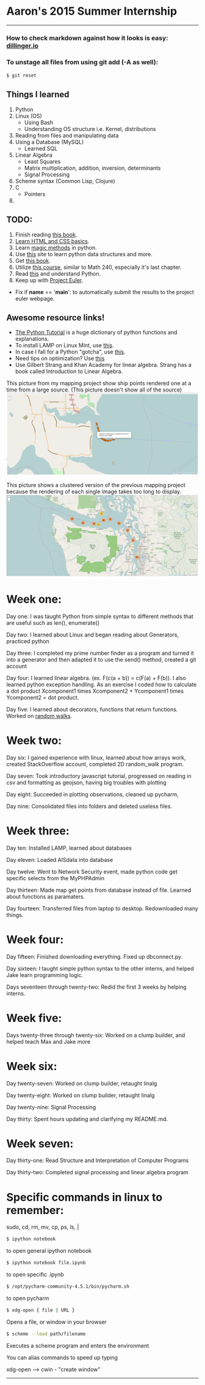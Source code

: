 # Aaron's 2015 Summer Internship
---
### How to check markdown against how it looks is easy: [dillinger.io](dillinger.io)

### To unstage all files from using git add (-A as well):
```sh
$ git reset
```

## Things I learned
1. Python
2. Linux (OS)
   - Using Bash
   - Understanding OS structure i.e. Kernel, distributions
3. Reading from files and manipulating data
4. Using a Database (MySQL)
   - Learned SQL
5. Linear Algebra
   * Least Squares
   * Matrix multiplication, addition, inversion, determinants
   * Signal Processing
6. Scheme syntax (Common Lisp, Clojure)
7. C
   - Pointers
8. 

## TODO:
1. Finish reading [this book](https://mitpress.mit.edu/sicp/full-text/book/book-Z-H-4.html#%_toc_start).
2. [Learn HTML and CSS basics](http://learn.shayhowe.com/html-css/building-your-first-web-page/).
3. Learn [magic methods](http://rafekettler.com/magicmethods.html) in python.
4. Use [this](http://interactivepython.org/runestone/static/pythonds/index.html) site to learn python data structures and more.
5. Get [this book](http://www.amazon.com/Introduction-Algorithms-Edition-Thomas-Cormen/dp/0262033844).
6. Utilize [this course](http://ocw.mit.edu/courses/electrical-engineering-and-computer-science/6-042j-mathematics-for-computer-science-fall-2010/readings/), similar to Math 240, especially it's last chapter.
7. Read [this](http://simeonfranklin.com/blog/2012/jul/1/python-decorators-in-12-steps/) and understand Python.
8. Keep up with [Project Euler](https://projecteuler.net/sign_in).
  * Fix if __name__ == '__main__': to automatically submit the results to the project euler webpage.



## Awesome resource links!
  * [The Python Tutorial](https://docs.python.org/2/tutorial/index.html) is a huge dictionary of python functions and explanations.
  * To install LAMP on Linux Mint, use [this](http://community.linuxmint.com/tutorial/view/486).
  * In case I fall for a Python "gotcha", use [this](http://docs.python-guide.org/en/latest/writing/gotchas/).
  * Need tips on optimization? Use [this](https://wiki.python.org/moin/PythonSpeed/PerformanceTips)
  * Use Gilbert Strang and Khan Academy for linear algebra. Strang has a book called Introduction to Linear Algebra.

This picture from my mapping project show ship points rendered one at a time from a large source. (This picture doesn't show all of the source)
![pic here](/mapping/mapping_points.png)

This picture shows a clustered version of the previous mapping project because the rendering of each single image takes too long to display.
![hi scott](/mapping/mapping_cluster.png)


# Week one:	
Day one: I was taught Python from simple syntax to different methods that are useful such as len(), enumerate()

Day two: I learned about Linux and began reading about Generators, practiced python

Day three: I completed my prime number finder as a program and turned it into a generator and then adapted it to use the send() method, created a git account

Day four: I learned linear algebra. (ex. F(c(a + b)) = c(F(a) + F(b)).  I also learned python exception handling. As an exercise I coded how to calculate a dot product Xcomponent1 times Xcomponent2 + Ycomponent1 times Ycomponent2 = dot product.

Day five: I learned about decorators, functions that return functions. Worked on [random walks](Graphs/randomWalksAndExtra.ipynb).

# Week two:
Day six: I gained experience with linux, learned about how arrays work, created StackOverflow account, completed 2D random_walk program.

Day seven: Took introductory javascript tutorial, progressed on reading in csv and formatting as geojson, having big troubles with plotting

Day eight: Succeeded in plotting observations, cleaned up pycharm, 

Day nine: Consolidated files into folders and deleted useless files.

# Week three:
Day ten: Installed LAMP, learned about databases

Day eleven: Loaded AISdata into database

Day twelve: Went to Network Security event, made python code get specific selects from the MyPHPAdmin

Day thirteen: Made map get points from database instead of file. Learned about functions as paramaters.

Day fourteen: Transferred files from laptop to desktop. Redownloaded many things.

# Week four:
Day fifteen: Finished downloading everything. Fixed up dbconnect.py.

Day sixteen: I taught simple python syntax to the other interns, and helped Jake learn programming logic.

Days seventeen through twenty-two: Redid the first 3 weeks by helping interns.

# Week five:
Days twenty-three through twenty-six: Worked on a clump builder, and helped teach Max and Jake more

# Week six:
Day twenty-seven: Worked on clump builder, retaught linalg

Day twenty-eight: Worked on clump builder, retaught linalg

Day twenty-nine: Signal Processing

Day thirty: Spent hours updating and clarifying my README.md.

# Week seven:
Day thirty-one: Read Structure and Interpretation of Computer Programs

Day thirty-two: Completed signal processing and linear algebra program

# Specific commands in linux to remember:
sudo, cd, rm, mv, cp, ps, ls, |
```sh
$ ipython notebook
```
 to open general ipython notebook
 
```sh
$ ipython notebook file.ipynb
```
to open specific .ipynb
```sh
$ /opt/pycharm-community-4.5.1/bin/pycharm.sh
```
to open pycharm
```sh
$ xdg-open { file | URL }
```
Opens a file, or window in your browser
```sh
$ scheme --load path/filename
```
Executes a scheme program and enters the environment

You can alias commands to speed up typing

xdg-open --> cwin - "create window"

---


